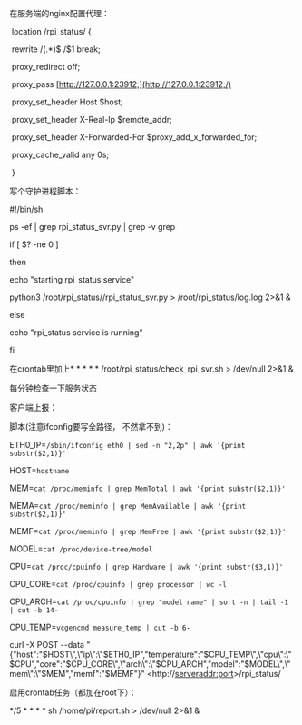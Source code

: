 

在服务端的nginx配置代理：

​        location /rpi_status/ {

​            rewrite /(.*)$ /$1 break;

​            proxy_redirect off;

​            proxy_pass [http://127.0.0.1:23912;](http://127.0.0.1:23912;/)

​            proxy_set_header Host $host;

​            proxy_set_header X-Real-Ip $remote_addr;

​            proxy_set_header X-Forwarded-For $proxy_add_x_forwarded_for;

​            proxy_cache_valid any 0s;

​        }



写个守护进程脚本：

\#!/bin/sh

ps -ef | grep rpi_status_svr.py | grep -v grep

if [ $? -ne 0 ]

then

echo "starting rpi_status service"

python3 /root/rpi_status//rpi_status_svr.py > /root/rpi_status/log.log 2>&1 &

else

echo "rpi_status service is running"

fi



在crontab里加上* * * * * /root/rpi_status/check_rpi_svr.sh > /dev/null 2>&1 &

每分钟检查一下服务状态



客户端上报：

脚本(注意ifconfig要写全路径， 不然拿不到)：

ETH0_IP=`/sbin/ifconfig eth0 | sed -n "2,2p" | awk '{print substr($2,1)}'`

HOST=`hostname`

MEM=`cat /proc/meminfo | grep MemTotal | awk '{print substr($2,1)}'`

MEMA=`cat /proc/meminfo | grep MemAvailable | awk '{print substr($2,1)}'`

MEMF=`cat /proc/meminfo | grep MemFree | awk '{print substr($2,1)}'`

MODEL=`cat /proc/device-tree/model`

CPU=`cat /proc/cpuinfo | grep Hardware | awk '{print substr($3,1)}'`

CPU_CORE=`cat /proc/cpuinfo | grep processor | wc -l`

CPU_ARCH=`cat /proc/cpuinfo | grep "model name" | sort -n | tail -1 | cut -b 14-`

CPU_TEMP=`vcgencmd measure_temp | cut -b 6-`

curl -X POST --data "{\"host\":\"$HOST\",\"ip\":\"$ETH0_IP\",\"temperature\":\"$CPU_TEMP\",\"cpu\":\"$CPU\",\"core\":\"$CPU_CORE\",\"arch\":\"$CPU_ARCH\",\"model\":\"$MODEL\",\"mem\":\"$MEM\",\"memf\":\"$MEMF\"}" <http://<serveraddr:port>>/rpi_status/

启用crontab任务（都加在root下）：

*/5 * * * * sh /home/pi/report.sh > /dev/null 2>&1 &



